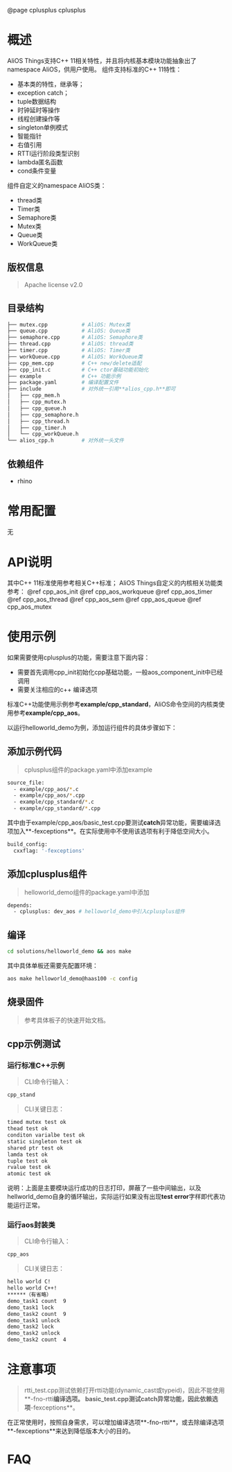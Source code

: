 @page cplusplus cplusplus

# 概述
AliOS Things支持C++ 11相关特性，并且将内核基本模块功能抽象出了namespace AliOS，供用户使用。
组件支持标准的C++ 11特性：
- 基本类的特性，继承等；
- exception catch；
- tuple数据结构
- 时钟延时等操作
- 线程创建操作等
- singleton单例模式
- 智能指针
- 右值引用
- RTTI运行阶段类型识别
- lambda匿名函数
- cond条件变量

组件自定义的namespace AliOS类：
- thread类
- Timer类
- Semaphore类
- Mutex类
- Queue类
- WorkQueue类

## 版权信息
> Apache license v2.0

## 目录结构
```sh
├── mutex.cpp           # AliOS: Mutex类
├── queue.cpp           # AliOS: Queue类
├── semaphore.cpp       # AliOS: Semaphore类
├── thread.cpp          # AliOS: thread类
├── timer.cpp           # AliOS: Timer类
├── workQueue.cpp       # AliOS: WorkQueue类
├── cpp_mem.cpp         # C++ new/delete适配
├── cpp_init.c          # C++ ctor基础功能初始化
├── example             # C++ 功能示例
├── package.yaml        # 编译配置文件
├── include             # 对外统一引用**alios_cpp.h**即可
│   ├── cpp_mem.h
│   ├── cpp_mutex.h
│   ├── cpp_queue.h
│   ├── cpp_semaphore.h  
│   ├── cpp_thread.h
│   ├── cpp_timer.h
│   └── cpp_workQueue.h
└── alios_cpp.h         # 对外统一头文件
```

## 依赖组件
* rhino

# 常用配置
无

# API说明
其中C++ 11标准使用参考相关C++标准；
AliOS Things自定义的内核相关功能类参考：
@ref cpp_aos_init
@ref cpp_aos_workqueue
@ref cpp_aos_timer
@ref cpp_aos_thread
@ref cpp_aos_sem
@ref cpp_aos_queue
@ref cpp_aos_mutex

# 使用示例
如果需要使用cplusplus的功能，需要注意下面内容：
- 需要首先调用cpp_init初始化cpp基础功能，一般aos_component_init中已经调用
- 需要关注相应的c++ 编译选项

标准C++功能使用示例参考**example/cpp_standard**，AliOS命令空间的内核类使用参考**example/cpp_aos**。

以运行helloworld_demo为例，添加运行组件的具体步骤如下：

## 添加示例代码
> cplusplus组件的package.yaml中添加example
```sh
source_file:
  - example/cpp_aos/*.c
  - example/cpp_aos/*.cpp
  - example/cpp_standard/*.c
  - example/cpp_standard/*.cpp
```
其中由于example/cpp_aos/basic_test.cpp要测试**catch**异常功能，需要编译选项加入**-fexceptions**。在实际使用中不使用该选项有利于降低空间大小。
```sh
build_config:
  cxxflag: '-fexceptions'
```

## 添加cplusplus组件
> helloworld_demo组件的package.yaml中添加
```sh
depends:
  - cplusplus: dev_aos # helloworld_demo中引入cplusplus组件
```

## 编译
```sh
cd solutions/helloworld_demo && aos make
```
其中具体单板还需要先配置环境：
```sh
aos make helloworld_demo@haas100 -c config
```

## 烧录固件
> 参考具体板子的快速开始文档。

## cpp示例测试
### 运行标准C++示例
> CLI命令行输入：

```sh
cpp_stand
```

> CLI关键日志：
```sh
timed mutex test ok
thead test ok
conditon varialbe test ok
static singleton test ok
shared ptr test ok
lamda test ok
tuple test ok
rvalue test ok
atomic test ok
```
说明：上面是主要模块运行成功的日志打印，屏蔽了一些中间输出，以及hellworld_demo自身的循环输出，实际运行如果没有出现**test error**字样即代表功能运行正常。

### 运行aos封装类
> CLI命令行输入：

```sh
cpp_aos
```

> CLI关键日志：
```sh
hello world C!
hello world C++!
******（有省略）
demo_task1 count  9
demo_task1 lock
demo_task2 count  9
demo_task1 unlock
demo_task2 lock
demo_task2 unlock
demo_task2 count  4
```

# 注意事项
> rtti_test.cpp测试依赖打开rtti功能(dynamic_cast或typeid)，因此不能使用**-fno-rtti**编译选项。
> basic_test.cpp测试catch异常功能，因此依赖选项**-fexceptions**。

在正常使用时，按照自身需求，可以增加编译选项**-fno-rtti**，或去除编译选项**-fexceptions**来达到降低版本大小的目的。

# FAQ


